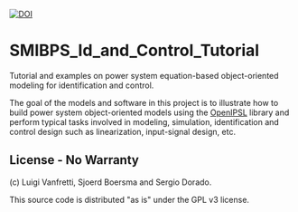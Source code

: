 [![DOI](https://zenodo.org/badge/260598604.svg)](https://zenodo.org/badge/latestdoi/260598604)
# SMIBPS_Id_and_Control_Tutorial
Tutorial and examples on power system equation-based object-oriented modeling for identification and control.

The goal of the models and software in this project is to illustrate how to build power system object-oriented models using the [OpenIPSL](http://openipsl.org/) library and perform typical tasks involved in modeling, simulation, identification and control design such as linearization, input-signal design, etc.

## License - No Warranty
(c) Luigi Vanfretti, Sjoerd Boersma and Sergio Dorado.

This source code is distributed "as is" under the GPL v3 license.
